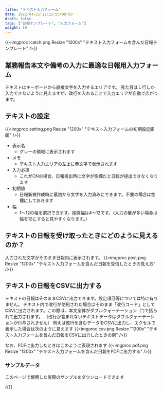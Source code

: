 ```yaml
---
title: "テキスト入力フォーム"
date: 2022-04-21T12:21:55+09:00
draft: false
tags: ["日報テンプレート", "入力フォーム"]
weight: 10
---
```


{{<imgproc icatch.png Resize "1200x" "テキスト入力フォームを含んだ日報テンプレート" />}}

## 業務報告本文や備考の入力に最適な日報用入力フォーム

テキストはキーボードから直接文字を入力するエリアです。
見た目は１行しか入力できないように見えますが、改行を入れることで入力エリアが自動で広がります。

## テキストの設定

{{<imgproc setting.png Resize "1200x" "テキスト入力フォームの初期設定画面" />}}


- 表示名
  - グレーの領域に表示されます
- メモ
  - テキスト入力エリアの左上に赤文字で表示されます
- 入力必須
  - これがONの場合、日報提出時に文字が空欄だと日報が提出できなくなります
- 初期値
  - 日報新規作成時に最初から文字を入力済みにできます。不要の場合は空欄にしておきます
- 幅
  - 1〜12の幅を選択できます。推奨幅は4〜12です。（入力の量が多い場合は幅を12にすると見やすくなります。）


## テキストの日報を受け取ったときにどのように見えるのか？

入力された文字がそのまま日報内に表示されます。
{{<imgproc post.png Resize "1200x" "テキスト入力フォームを含んだ日報を受信したときの見え方" />}}

## テキストの日報をCSVに出力する

テキストの日報はそのままCSVに出力できます。設定項目等については特に有りません。
テキスト内で改行が使用された場合はそのまま「改行コード」としてCSVに出力されます。この際は、本文全体がダブルクォーテーション（")で括られて出力されます。
（改行が含まれないテキストデータはダブルクォーテーションが付与されません）
例えば改行を含むデータをCSVに出力し、エクセルで表示した場合は次のように見えます
{{<imgproc csv.png Resize "1200x" "テキスト入力フォームを含んだ日報をCSVに出力したときの例" />}}

なお、PDFに出力したときはこのように表現されます
{{<imgproc pdf.png Resize "1200x" "テキスト入力フォームを含んだ日報をPDFに出力する" />}}


### サンプルデータ
このページで使用した実際のサンプルをダウンロードできます


{{<attachments style="orange" />}}

